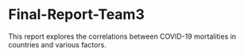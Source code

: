 # Final-Report-Team3
This report explores the correlations between COVID-19 mortalities in countries and various factors.
